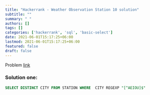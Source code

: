 ```yaml
---
title: "Hackerrank - Weather Observation Station 10 solution"
subtitle: ""
summary: " "
authors: []
tags: []
categories: ['hackerrank', 'sql', 'basic-select']
date: 2021-06-01T15:17:25+06:00
lastmod: 2021-06-01T15:17:25+06:00
featured: false
draft: false
---
```

Problem [link](https://www.hackerrank.com/challenges/weather-observation-station-10)

### Solution one:

```sql
SELECT DISTINCT CITY FROM STATION WHERE  CITY REGEXP "[^AEIOU]$"
```
